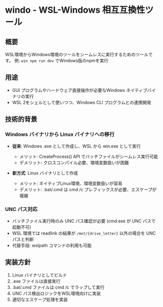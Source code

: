 # windo - WSL-Windows 相互互換性ツール

## 概要
WSL環境からWindows環境のツールをシームレスに実行するためのツールです。
例: `win npm run dev` でWindows版のnpmを実行

## 用途
- GUI プログラムやハードウェア直接操作が必要なWindows ネイティブバイナリの実行
- WSL 2をシェルとして使いつつ、Windows CLI プログラムとの連携開発

## 技術的背景

### Windows バイナリから Linux バイナリへの移行
- **従来**: Windows .exe として作成し、WSL から win.exe として実行
  - メリット: CreateProcess() API でバッチファイルがシームレス実行可能
  - デメリット: クロスコンパイル必要、環境変数扱いが困難

- **新方式**: Linux バイナリとして作成
  - メリット: ネイティブLinux環境、環境変数扱いが容易
  - デメリット: .bat/.cmd は cmd /c プレフィックスが必要、エスケープが複雑

### UNC パス対応
- バッチファイル実行時のみ UNC パス確認が必要 (cmd.exe が UNC パスで起動不可)
- WSL 環境では readlink の結果が `/mnt/{drive_letter}` 以外の場合を UNC パスと判断
- 代替手段: wslpath コマンドの利用も可能

## 実装方針
1. Linux バイナリとしてビルド
2. .exe ファイルは直接実行
3. .bat/.cmd ファイルは cmd /c でラップして実行
4. UNC パス検出ロジックをWSL環境向けに実装
5. 適切なエスケープ処理を実装